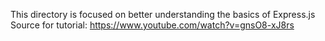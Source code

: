 This directory is focused on better understanding the basics of Express.js 
Source for tutorial: https://www.youtube.com/watch?v=gnsO8-xJ8rs
